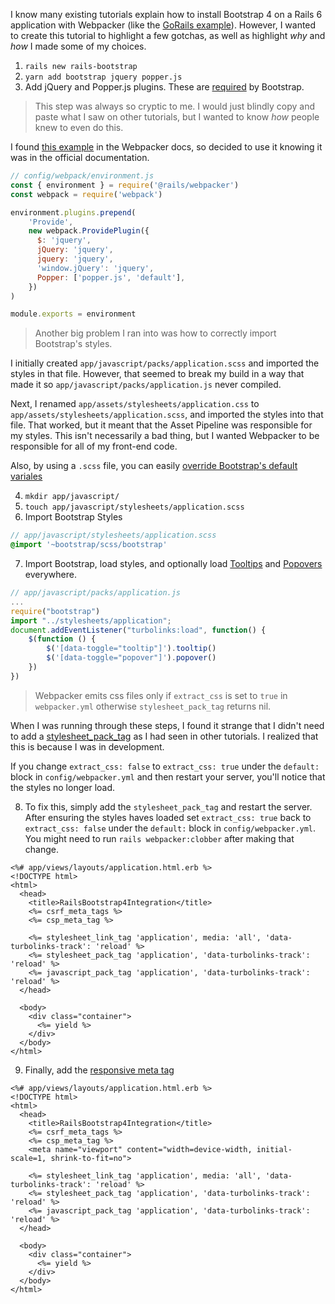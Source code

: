 I know many existing tutorials explain how to install Bootstrap 4 on a Rails 6 application with Webpacker (like the [GoRails example](https://gorails.com/episodes/how-to-use-bootstrap-with-webpack-and-rails)). However, I wanted to create this tutorial to highlight a few gotchas, as well as highlight _why_ and _how_ I made some of my choices.

1. `rails new rails-bootstrap`
2. `yarn add bootstrap jquery popper.js`
3. Add jQuery and Popper.js plugins. These are [required](https://getbootstrap.com/docs/4.5/getting-started/introduction/#js) by Bootstrap. 

> This step was always so cryptic to me. I would just blindly copy and paste what I saw on other tutorials, but I wanted to know _how_ people knew to even do this. 

I found [this example](https://github.com/rails/webpacker/blob/749675d9c035dbc8777f718582e3e4804147e9e5/docs/webpack.md#plugins) in the Webpacker docs, so decided to use it knowing it was in the official documentation.

```js
// config/webpack/environment.js
const { environment } = require('@rails/webpacker')
const webpack = require('webpack')

environment.plugins.prepend(
    'Provide',
    new webpack.ProvidePlugin({
      $: 'jquery',
      jQuery: 'jquery',
      jquery: 'jquery',
      'window.jQuery': 'jquery',
      Popper: ['popper.js', 'default'],
    })
)

module.exports = environment
```
> Another big problem I ran into was how to correctly import Bootstrap's styles.

I initially created `app/javascript/packs/application.scss` and imported the styles in that file. However, that seemed to break my build in a way that made it so `app/javascript/packs/application.js` never compiled.

Next, I renamed `app/assets/stylesheets/application.css` to `app/assets/stylesheets/application.scss`, and imported the styles into that file. That worked, but it meant that the Asset Pipeline was responsible for my styles. This isn't necessarily a bad thing, but I wanted Webpacker to be responsible for all of my front-end code.

Also, by using a `.scss` file, you can easily [override Bootstrap's default variales](https://getbootstrap.com/docs/4.5/getting-started/theming/#variable-defaults)

4. `mkdir app/javascript/`
5. `touch app/javascript/stylesheets/application.scss`
6. Import Bootstrap Styles

```scss
// app/javascript/stylesheets/application.scss
@import '~bootstrap/scss/bootstrap'
``` 

7. Import Bootstrap, load styles, and optionally load [Tooltips](https://getbootstrap.com/docs/4.5/components/tooltips/#example-enable-tooltips-everywhere) and [Popovers](https://getbootstrap.com/docs/4.5/components/popovers/#example-enable-popovers-everywhere) everywhere.

```js
// app/javascript/packs/application.js
...
require("bootstrap")
import "../stylesheets/application";
document.addEventListener("turbolinks:load", function() {
    $(function () {
        $('[data-toggle="tooltip"]').tooltip()
        $('[data-toggle="popover"]').popover()
    })
})
```

> Webpacker emits css files only if `extract_css` is set to `true` in `webpacker.yml` otherwise `stylesheet_pack_tag` returns nil.

When I was running through these steps, I found it strange that I didn't need to add a [stylesheet_pack_tag](https://github.com/rails/webpacker/blob/bf278f9787704ed0f78038ad7d36c008abc2edfd/docs/css.md#link-styles-from-your-rails-views) as I had seen in other tutorials. I realized that this is because I was in development.

If you change `extract_css: false` to `extract_css: true` under the `default:` block in `config/webpacker.yml` and then restart your server, you'll notice that the styles no longer load.

8. To fix this, simply add the `stylesheet_pack_tag` and restart the server. After ensuring the styles haves loaded set `extract_css: true` back to `extract_css: false` under the `default:` block in `config/webpacker.yml`. You might need to run `rails webpacker:clobber` after making that change.

```erb{10}
<%# app/views/layouts/application.html.erb %>
<!DOCTYPE html>
<html>
  <head>
    <title>RailsBootstrap4Integration</title>
    <%= csrf_meta_tags %>
    <%= csp_meta_tag %>

    <%= stylesheet_link_tag 'application', media: 'all', 'data-turbolinks-track': 'reload' %>
    <%= stylesheet_pack_tag 'application', 'data-turbolinks-track': 'reload' %>
    <%= javascript_pack_tag 'application', 'data-turbolinks-track': 'reload' %>
  </head>

  <body>
    <div class="container">
      <%= yield %>
    </div>
  </body>
</html>

```

9. Finally, add the [responsive meta tag](https://getbootstrap.com/docs/4.5/getting-started/introduction/#responsive-meta-tag)

```erb{8}
<%# app/views/layouts/application.html.erb %>
<!DOCTYPE html>
<html>
  <head>
    <title>RailsBootstrap4Integration</title>
    <%= csrf_meta_tags %>
    <%= csp_meta_tag %>
    <meta name="viewport" content="width=device-width, initial-scale=1, shrink-to-fit=no">

    <%= stylesheet_link_tag 'application', media: 'all', 'data-turbolinks-track': 'reload' %>
    <%= stylesheet_pack_tag 'application', 'data-turbolinks-track': 'reload' %>
    <%= javascript_pack_tag 'application', 'data-turbolinks-track': 'reload' %>
  </head>

  <body>
    <div class="container">
      <%= yield %>
    </div>
  </body>
</html>
```
